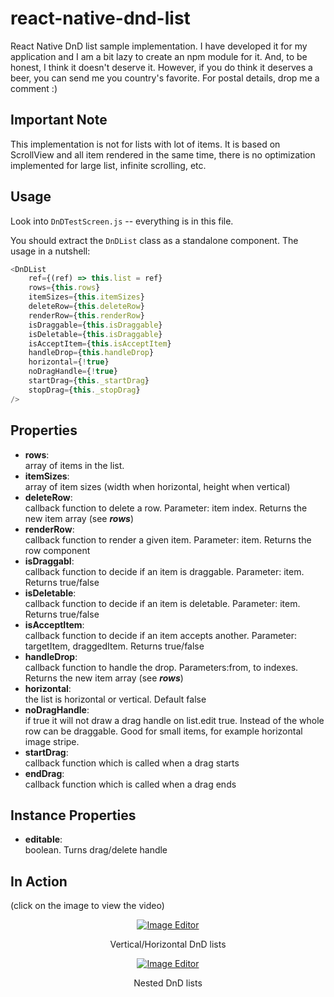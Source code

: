 # react-native-dnd-list

React Native DnD list sample implementation. I have developed it for my application and I am a bit lazy to create an npm module for it. And, to be honest, I think it doesn't deserve it.
However, if you do think it deserves a beer, you can send me you country's favorite. For postal details, drop me a comment :)

## Important Note 
This implementation is not for lists with lot of items. It is based on ScrollView and all item rendered in the same time, there is no optimization implemented for large list, infinite scrolling, etc.

## Usage

Look into ```DnDTestScreen.js``` -- everything is in this file.

You should extract the ```DnDList``` class as a standalone component. The usage in a nutshell:

```javascript
<DnDList
	ref={(ref) => this.list = ref}
	rows={this.rows}
	itemSizes={this.itemSizes}
	deleteRow={this.deleteRow}
	renderRow={this.renderRow}
	isDraggable={this.isDraggable}
	isDeletable={this.isDraggable}
	isAcceptItem={this.isAcceptItem}
	handleDrop={this.handleDrop}
	horizontal={!true}
	noDragHandle={!true}
	startDrag={this._startDrag}
	stopDrag={this._stopDrag}
/>
```
## Properties
- **rows**:  
array of items in the list. 
- **itemSizes**:  
array of item sizes (width when horizontal, height when vertical)
- **deleteRow**:  
callback function to delete a row. Parameter: item index. Returns the new item array (see ***rows***)
- **renderRow**:  
callback function to render a given item. Parameter: item. Returns the row component
- **isDraggabl**:  
callback function to decide if an item is draggable. Parameter: item. Returns true/false
- **isDeletable**:  
callback function to decide if an item is deletable. Parameter: item. Returns true/false
- **isAcceptItem**:  
callback function to decide if an item accepts another. Parameter: targetItem, draggedItem. Returns true/false
- **handleDrop**:  
callback function to handle the drop.
Parameters:from, to indexes. Returns the new item array (see ***rows***)
- **horizontal**:  
the list is horizontal or vertical. Default false
- **noDragHandle**:  
if true it will not draw a drag handle on list.edit true. Instead of the whole row can be draggable. Good for small items, for example horizontal image stripe.
- **startDrag**:  
callback function which is called when a drag starts
- **endDrag**:  
callback function which is called when a drag ends

## Instance Properties

- **editable**:  
boolean. Turns drag/delete handle

## In Action 
(click on the image to view the video)

<p align="center">
	<a href="https://www.youtube.com/watch?v=zENIPUrGgiA">
		<img src="https://img.youtube.com/vi/zENIPUrGgiA/0.jpg" alt="Image Editor">
	</a>
	<p align="center">
		Vertical/Horizontal DnD lists
	</p>
</p>

<p align="center">
	<a href="https://www.youtube.com/watch?v=2rGbX8WRS1o">
		<img src="https://img.youtube.com/vi/2rGbX8WRS1o/0.jpg" alt="Image Editor">
	</a>
	<p align="center">
		Nested DnD lists
	</p>
</p>


